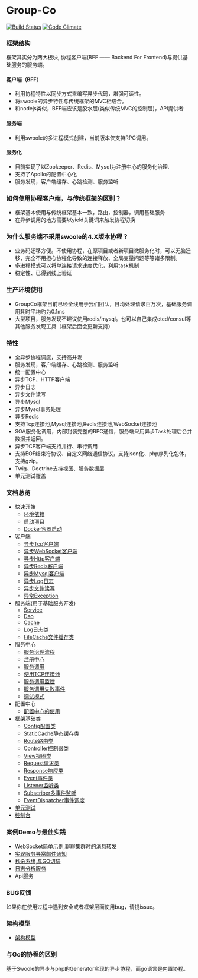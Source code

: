 # Group-Co

[![Build Status](https://travis-ci.org/fucongcong/co-framework.svg?branch=master)](https://travis-ci.org/fucongcong/Group-Co) 
[![Code Climate](https://codeclimate.com/github/fucongcong/co-framework/badges/gpa.svg)](https://github.com/fucongcong/Group-Co)

### 框架结构

框架其实分为两大板块, 协程客户端(BFF —— Backend For Frontend)与提供基础服务的服务端。

#### 客户端（BFF）
* 利用协程特性以同步方式来编写异步代码，增强可读性。
* 将swoole的异步特性与传统框架的MVC相结合。
* 和nodejs类似，BFF端应该是胶水层(类似传统MVC的控制层)，API提供者

#### 服务端 
* 利用swoole的多进程模式创建，当前版本仅支持RPC调用。

#### 服务化
* 目前实现了以Zookeeper、Redis、Mysql为注册中心的服务化治理.
* 支持了Apollo的配置中心化
* 服务发现，客户端缓存、心跳检测、服务监听

### 如何使用协程客户端，与传统框架的区别？
* 框架基本使用与传统框架基本一致，路由，控制器，调用基础服务
* 在异步调用的地方需要以yield关键词来触发协程切换

### 为什么服务端不采用swoole的4.X版本协程？
* 业务码迁移方便。不使用协程，在原项目或者新项目微服务化时，可以无脑迁移，完全不用担心协程化导致的连接释放、全局变量问题等等诸多限制。
* 多进程模式可以将单连接请求速度优化，利用task机制
* 稳定性、已得到线上验证

### 生产环境使用
* GroupCo框架目前已经全线用于我们团队，日均处理请求百万次，基础服务调用耗时平均约为0.1ms
* 大型项目，服务发现不建议使用redis/mysql。也可以自己集成etcd/consul等其他服务发现工具（框架后面会更新支持）

### 特性

* 全异步协程调度，支持高并发
* 服务发现，客户端缓存、心跳检测、服务监听
* 统一配置中心
* 异步TCP，HTTP客户端
* 异步日志
* 异步文件读写
* 异步Mysql
* 异步Mysql事务处理
* 异步Redis
* 支持Tcp连接池,Mysql连接池,Redis连接池,WebSocket连接池
* SOA服务化调用，内部封装完整的RPC通信，服务端采用异步Task处理后合并数据并返回。
* 异步TCP客户端支持并行、串行调用
* 支持EOF结束符协议、自定义网络通信协议，支持json化、php序列化包体，支持gzip。
* Twig、Doctrine支持视图、服务数据层
* 单元测试覆盖

### 文档总览

* 快速开始
  * [环境依赖](doc/yin-yan/huan-jing-yi-lai.md)
  * [启动项目](doc/yin-yan/qi-dong-xiang-mu.md)
  * [Docker容器启动](doc/yin-yan/docker.md)
* 客户端
  * [异步Tcp客户端](doc/kuang-jia-fu-wu/yi-bu-tcp-ke-hu-duan.md)
  * [异步WebSocket客户端](doc/kuang-jia-fu-wu/yi-bu-websocket-ke-hu-duan.md)
  * [异步Http客户端](doc/kuang-jia-fu-wu/yi-bu-http-ke-hu-duan.md)
  * [异步Redis客户端](doc/kuang-jia-fu-wu/sd.md)
  * [异步Mysql客户端](doc/kuang-jia-fu-wu/yi-bu-mysql-ke-hu-duan.md)
  * [异步Log日志](doc/kuang-jia-fu-wu/yi-bu-log.md)
  * [异步文件读写](doc/kuang-jia-fu-wu/yi-bu-wen-jian-du-xie.md)
  * [异常Exception](doc/kuang-jia-fu-wu/yi-chang-exception.md)
* 服务端\(用于基础服务开发\)
  * [Service](doc/tong-bu-fu-wu/service.md)
  * [Dao](doc/tong-bu-fu-wu/dao.md)
  * [Cache](doc/tong-bu-fu-wu/rediscache.md)
  * [Log日志类](doc/tong-bu-fu-wu/logri-zhi-lei.md)
  * [FileCache文件缓存类](doc/tong-bu-fu-wu/filecachewen-jian-huan-cun-lei.md)
* 服务中心
  * [服务治理流程](doc/fu-wu-zhong-xin/fu-wu-zhi-li-liu-cheng.md)
  * [注册中心](doc/fu-wu-zhong-xin/zhu-ce-zhong-xin.md)
  * [服务调用](doc/fu-wu-zhong-xin/yi-bu-http-server-zhong-shi-yong-fu-wu.md)
  * [使用TCP连接池](doc/fu-wu-zhong-xin/yi-bu-http-server-lian-jie-chi.md)
  * [服务调用监控](doc/fu-wu-zhong-xin/fu-wu-diao-yong-jian-kong.md)
  * [服务调用失败事件](doc/fu-wu-zhong-xin/fu-wu-diao-yong-shi-bai.md)
  * [调试模式](doc/fu-wu-zhong-xin/diao-shi-mo-shi.md)
* 配置中心
  * [配置中心的使用](doc/pei-zhi-zhong-xin/shi-yong.md)
* 框架基础类
  * [Config配置类](doc/ji-chu-fu-wu/config.md)
  * [StaticCache静态缓存类](doc/ji-chu-fu-wu/staticcache.md)
  * [Route路由类](doc/ji-chu-fu-wu/routelu-you-lei.md)
  * [Controller控制器类](doc/ji-chu-fu-wu/controllerkong-zhi-qi-lei.md)
  * [View视图类](doc/ji-chu-fu-wu/viewshi-tu-lei.md)
  * [Request请求类](doc/ji-chu-fu-wu/requestqing-qiu-lei.md)
  * [Response响应类](doc/ji-chu-fu-wu/responsexiang-ying-lei.md)
  * [Event事件类](doc/ji-chu-fu-wu/eventshi-jian-lei.md)
  * [Listener监听类](doc/ji-chu-fu-wu/listenerjian-ting-lei.md)
  * [Subscriber多事件监听](doc/ji-chu-fu-wu/subscriberduo-shi-jian-jian-ting.md)
  * [EventDispatcher事件调度](doc/ji-chu-fu-wu/eventdispatchershi-jian-diao-du-lei.md)
* [单元测试](doc/dan-yuan-ce-shi/dan-yuan-ce-shi.md)
* [控制台](doc/kong-zhi-tai/kong-zhi-tai.md)

### 案例Demo与最佳实践
- [WebSocket简单示例,聊聊集群时的消息转发](doc/demo/ws.md)
- [实现服务异常邮件通知](doc/demo/fu-wu-yi-chang.md)
- [秒杀系统,与GO切磋](https://github.com/fucongcong/GroupCo/tree/co/seckill)
- [日志分析服务](doc/demo/log.md)
- Api服务

### BUG反馈
如果你在使用过程中遇到安全或者框架层面使用bug，请提issue。

### 架构模型
- [架构模型](doc/fu-wu-zhong-xin/jiagou.md)

### 与Go的协程的区别
基于Swoole的异步与php的Generator实现的异步协程，而go语言是内置协程。
